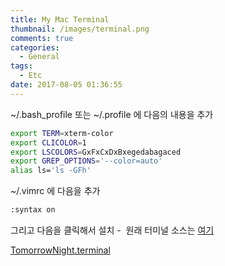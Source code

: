 ```yaml
---
title: My Mac Terminal
thumbnail: /images/terminal.png
comments: true
categories:
  - General
tags:
  - Etc
date: 2017-08-05 01:36:55
---
```


~/.bash_profile 또는 ~/.profile 에 다음의 내용을 추가

```bash profile
export TERM=xterm-color
export CLICOLOR=1
export LSCOLORS=GxFxCxDxBxegedabagaced
export GREP_OPTIONS='--color=auto'
alias ls='ls -GFh'
```

~/.vimrc 에 다음을 추가

```bash vimrc
:syntax on
```

그리고 다음을 클릭해서 설치 -  원래 터미널 소스는 [여기](https://github.com/chriskempson/tomorrow-theme)

[TomorrowNight.terminal](http://theeye.pe.kr/wp-content/uploads/2013/07/TomorrowNight.terminal.zip)

